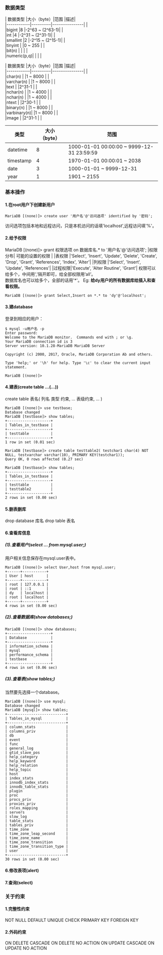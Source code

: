 ### 数据类型

|  数据类型   |大小（byte）|范围            |描述|  
|------------|----------|----------------|   |  
|bigint      |8         |-2^63 ~ (2^63-1)|   |  
|int         |4         |-2^31 ~ (2^31-1)|   |  
|smallint    |2         |-2^15 ~ (2^15-1)|   |  
|tinyint     |          |0 ~ 255         |   |  
|bit(n)      |          |                |   |  
|numeric(p,q)|          |                |   |  

|   数据类型  |大小（byte）|范围            |描述|  
|------------|----------|----------------|   |  
|char(n)     |          |1 ~ 8000        |   |  
|varchar(n)  |          |1 ~ 8000        |   |  
|text        |          |2^31-1          |   |  
|nchar(n)    |          |1 ~ 4000        |   |  
|nchar(n)    |          |1 ~ 4000        |   |  
|ntext       |          |2^30-1          |   |  
|binary(n)   |          |1 ~ 8000        |   |  
|varbinary(n)|          |1 ~ 8000        |   |  
|image       |          |2^31-1          |   |  

|   类型    |大小（byte）|                    范围                  |  
|----------|-----------|-----------------------------------------|  
|datetime  | 8         |1000-01-01 00:00:00 ~ 9999-12-31 23:59:59|  
|timestamp | 4         |1970-01-01 00:00:01 ~ 2038               |  
|date      | 3         | 1000-01-01 ~ 9999-12-31                 |  
|year      | 1         | 1901 ~ 2155                             |

### 基本操作
#### 1.在root用户下创建新用户
```
MariaDB [(none)]> create user '用户名'@'访问选项' identified by '密码';
```
访问选项包括本地和远程访问，只是本机访问的话填'localhost',远程访问填'%'。
#### 2.给予权限
MariaDB [(none)]> grant 权限选项 on 数据库名.* to '用户名'@'访问选项';
|权限分布|                      可能的设置的权限                                                              |
|表权限  |'Select', 'Insert', 'Update', 'Delete', 'Create', 'Drop', 'Grant', 'References', 'Index', 'Alter'|
|列权限  |'Select', 'Insert', 'Update', 'References'|
|过程权限|'Execute', 'Alter Routine', 'Grant'|
权限可以给多个，中间用','隔开即可，给全部权限用‘all’。  
数据库名也可以给多个，全部的话用'*'。
Eg:
__给dy用户的所有数据库给插入和查看权限。__
```
MariaDB [(none)]> grant Select,Insert on *.* to 'dy'@'localhost';
```
#### 3.建database
登录到相应的用户：
```
$ mysql -u用户名 -p
Enter password:
Welcome to the MariaDB monitor.  Commands end with ; or \g.
Your MariaDB connection id is 3
Server version: 10.1.28-MariaDB MariaDB Server

Copyright (c) 2000, 2017, Oracle, MariaDB Corporation Ab and others.

Type 'help;' or '\h' for help. Type '\c' to clear the current input statement.

MariaDB [(none)]>
```
#### 4.建表(create table ...(...))
create table 表名(
  列名 类型 约束,
  ...
  表级约束,
  ...
  )
```
MariaDB [(none)]> use testbase;
Database changed
MariaDB [testbase]> show tables;
+--------------------+
| Tables_in_testbase |
+--------------------+
| testtable          |
+--------------------+
1 row in set (0.01 sec)

MariaDB [testbase]> create table testtable2( testchar1 char(4) NOT NULL, testvarchar varchar(10), PRIMARY KEY(testchar1));
Query OK, 0 rows affected (0.27 sec)

MariaDB [testbase]> show tables;
+--------------------+
| Tables_in_testbase |
+--------------------+
| testtable          |
| testtable2         |
+--------------------+
2 rows in set (0.00 sec)

```
#### 5.删表删库
drop database 库名
drop table 表名

#### 6.查看库信息
##### (1).查看用户(select ... from mysql.user;)
用户相关信息保存在mysql.user表中。
```
MariaDB [(none)]> select User,host from mysql.user;
+------+-----------+
| User | host      |
+------+-----------+
| root | 127.0.0.1 |
| root | ::1       |
| dy   | localhost |
| root | localhost |
+------+-----------+
4 rows in set (0.00 sec)
```

##### (2).查看数据库(show databases;)
```
MariaDB [(none)]> show databases;
+--------------------+
| Database           |
+--------------------+
| information_schema |
| mysql              |
| performance_schema |
| testbase           |
+--------------------+
4 rows in set (0.06 sec)
```
##### (3).查看表(show tables;)
当然要先选择一个database。
```
MariaDB [(none)]> use mysql;
Database changed
MariaDB [mysql]> show tables;
+---------------------------+
| Tables_in_mysql           |
+---------------------------+
| column_stats              |
| columns_priv              |
| db                        |
| event                     |
| func                      |
| general_log               |
| gtid_slave_pos            |
| help_category             |
| help_keyword              |
| help_relation             |
| help_topic                |
| host                      |
| index_stats               |
| innodb_index_stats        |
| innodb_table_stats        |
| plugin                    |
| proc                      |
| procs_priv                |
| proxies_priv              |
| roles_mapping             |
| servers                   |
| slow_log                  |
| table_stats               |
| tables_priv               |
| time_zone                 |
| time_zone_leap_second     |
| time_zone_name            |
| time_zone_transition      |
| time_zone_transition_type |
| user                      |
+---------------------------+
30 rows in set (0.00 sec)
```

#### 6.修改表项(alert)

#### 7.查询(select)

### 关于约束
#### 1.完整性约束
NOT NULL
DEFAULT
UNIQUE
CHECK
PRIMARY KEY
FOREIGN KEY
#### 2.外码约束
ON DELETE CASCADE
ON DELETE NO ACTION
ON UPDATE CASCADE
ON UPDATE NO ACTION
